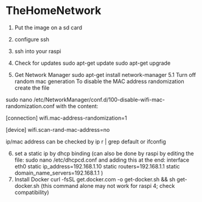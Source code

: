 # TheHomeNetwork

1. Put the image on a sd card
2. configure ssh
3. ssh into your raspi
4. Check for updates
sudo apt-get update
sudo apt-get upgrade

5. Get Network Manager
sudo apt-get install network-manager
5.1 Turn off random mac generation
  To disable the MAC address randomization create the file

sudo nano /etc/NetworkManager/conf.d/100-disable-wifi-mac-randomization.conf
with the content:

[connection]
wifi.mac-address-randomization=1
 
[device]
wifi.scan-rand-mac-address=no

ip/mac address can be checked by
ip r | grep default
or
ifconfig

6. set a static ip by dhcp binding
(can also be done by raspi by editing the file:
sudo nano /etc/dhcpcd.conf
and adding this at the end:
interface eth0
static ip_address=192.168.1.10
static routers=192.168.1.1
static domain_name_servers=192.168.1.1 
)
7. Install Docker
curl -fsSL get.docker.com -o get-docker.sh && sh get-docker.sh
(this command alone may not work for raspi 4; check compatibility)

